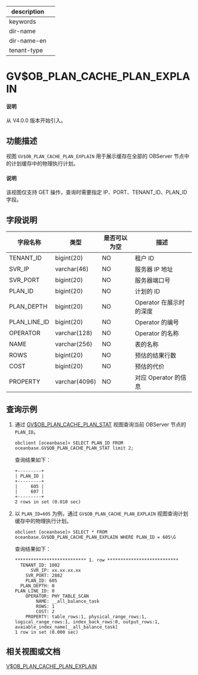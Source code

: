 |description||
|---|---|
|keywords||
|dir-name||
|dir-name-en||
|tenant-type||

# GV$OB_PLAN_CACHE_PLAN_EXPLAIN

<main id="notice" type='explain'>
  <h4>说明</h4>
  <p>从 V4.0.0 版本开始引入。</p>
</main>

## 功能描述

视图 `GV$OB_PLAN_CACHE_PLAN_EXPLAIN` 用于展示缓存在全部的 OBServer 节点中的计划缓存中的物理执行计划。

  <main id="notice" type='explain'>
    <h4>说明</h4>
    <p>该视图仅支持 GET 操作，查询时需要指定 IP、PORT、TENANT_ID、PLAN_ID 字段。</p>
  </main>

## 字段说明

|   **字段名称**   |    **类型**     | **是否可以为空** |      **描述**      |
|--------------|---------------|------------|------------------|
| TENANT_ID    | bigint(20)    | NO         | 租户 ID            |
| SVR_IP       | varchar(46)   | NO         | 服务器 IP 地址        |
| SVR_PORT     | bigint(20)    | NO         | 服务器端口号           |
| PLAN_ID      | bigint(20)    | NO         | 计划的 ID           |
| PLAN_DEPTH   | bigint(20)    | NO         | Operator 在展示时的深度 |
| PLAN_LINE_ID | bigint(20)    | NO         | Operator 的编号     |
| OPERATOR     | varchar(128)  | NO         | Operator 的名称     |
| NAME         | varchar(256)  | NO         | 表的名称             |
| ROWS         | bigint(20)    | NO         | 预估的结果行数          |
| COST         | bigint(20)    | NO         | 预估的代价            |
| PROPERTY     | varchar(4096) | NO         | 对应 Operator 的信息  |

## 查询示例

1. 通过 [GV$OB_PLAN_CACHE_PLAN_STAT](2300.gv-ob_plan_cache_plan_stat-of-mysql-mode.md) 视图查询当前 OBServer 节点的 `PLAN_ID`。

    ```shell
    obclient [oceanbase]> SELECT PLAN_ID FROM oceanbase.GV$OB_PLAN_CACHE_PLAN_STAT limit 2;
    ```

    查询结果如下：

    ```shell
    +---------+
    | PLAN_ID |
    +---------+
    |     605 |
    |     607 |
    +---------+
    2 rows in set (0.010 sec)
    ```

2. 以 `PLAN_ID=605` 为例，通过 `GV$OB_PLAN_CACHE_PLAN_EXPLAIN` 视图查询计划缓存中的物理执行计划。

    ```shell
    obclient [oceanbase]> SELECT * FROM oceanbase.GV$OB_PLAN_CACHE_PLAN_EXPLAIN WHERE PLAN_ID = 605\G
    ```

    查询结果如下：

    ```shell
    *************************** 1. row ***************************
      TENANT_ID: 1002
          SVR_IP: xx.xx.xx.xx
        SVR_PORT: 2882
        PLAN_ID: 605
      PLAN_DEPTH: 0
    PLAN_LINE_ID: 0
        OPERATOR: PHY_TABLE_SCAN
            NAME: __all_balance_task
            ROWS: 1
            COST: 2
        PROPERTY: table_rows:1, physical_range_rows:1, logical_range_rows:1, index_back_rows:0, output_rows:1, avaiable_index_name[__all_balance_task]
    1 row in set (0.000 sec)
    ```

## 相关视图或文档

[V$OB_PLAN_CACHE_PLAN_EXPLAIN](32600.v-ob_plan_cache_plan_explain-of-sys-tenant.md)

